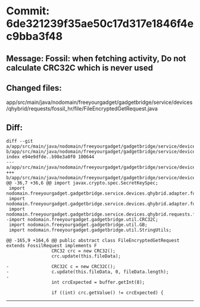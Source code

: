 # Commit: 6de321239f35ae50c17d317e1846f4ec9bba3f48
## Message: Fossil: when fetching activity, Do not calculate CRC32C which is never used
## Changed files:
app/src/main/java/nodomain/freeyourgadget/gadgetbridge/service/devices/qhybrid/requests/fossil_hr/file/FileEncryptedGetRequest.java

## Diff:
```
diff --git a/app/src/main/java/nodomain/freeyourgadget/gadgetbridge/service/devices/qhybrid/requests/fossil_hr/file/FileEncryptedGetRequest.java b/app/src/main/java/nodomain/freeyourgadget/gadgetbridge/service/devices/qhybrid/requests/fossil_hr/file/FileEncryptedGetRequest.java
index e94e9dfde..b98e3a0f0 100644
--- a/app/src/main/java/nodomain/freeyourgadget/gadgetbridge/service/devices/qhybrid/requests/fossil_hr/file/FileEncryptedGetRequest.java
+++ b/app/src/main/java/nodomain/freeyourgadget/gadgetbridge/service/devices/qhybrid/requests/fossil_hr/file/FileEncryptedGetRequest.java
@@ -36,7 +36,6 @@ import javax.crypto.spec.SecretKeySpec;
 import nodomain.freeyourgadget.gadgetbridge.service.devices.qhybrid.adapter.fossil.FossilWatchAdapter;
 import nodomain.freeyourgadget.gadgetbridge.service.devices.qhybrid.adapter.fossil_hr.FossilHRWatchAdapter;
 import nodomain.freeyourgadget.gadgetbridge.service.devices.qhybrid.requests.fossil.FossilRequest;
-import nodomain.freeyourgadget.gadgetbridge.util.CRC32C;
 import nodomain.freeyourgadget.gadgetbridge.util.GB;
 import nodomain.freeyourgadget.gadgetbridge.util.StringUtils;
 
@@ -165,9 +164,6 @@ public abstract class FileEncryptedGetRequest extends FossilRequest implements F
                 CRC32 crc = new CRC32();
                 crc.update(this.fileData);
 
-                CRC32C c = new CRC32C();
-                c.update(this.fileData, 0, fileData.length);
-
                 int crcExpected = buffer.getInt(8);
 
                 if ((int) crc.getValue() != crcExpected) {
```
-----------------------------------
